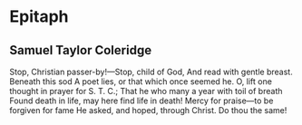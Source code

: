 # Epitaph
## Samuel Taylor Coleridge
Stop, Christian passer-by!—Stop, child of God,
And read with gentle breast. Beneath this sod
A poet lies, or that which once seemed he.
O, lift one thought in prayer for S. T. C.;
That he who many a year with toil of breath
Found death in life, may here find life in death!
Mercy for praise—to be forgiven for fame
He asked, and hoped, through Christ. Do thou the same!